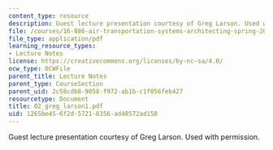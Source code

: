 ```yaml
---
content_type: resource
description: Guest lecture presentation courtesy of Greg Larson. Used with permission.
file: /courses/16-886-air-transportation-systems-architecting-spring-2004/1265be456f2d57218356ad48572ad150_02_greg_larson1.pdf
file_type: application/pdf
learning_resource_types:
- Lecture Notes
license: https://creativecommons.org/licenses/by-nc-sa/4.0/
ocw_type: OCWFile
parent_title: Lecture Notes
parent_type: CourseSection
parent_uid: 2c58cdb8-9058-f972-ab1b-c1f056feb427
resourcetype: Document
title: 02_greg_larson1.pdf
uid: 1265be45-6f2d-5721-8356-ad48572ad150
---
```

Guest lecture presentation courtesy of Greg Larson. Used with permission.